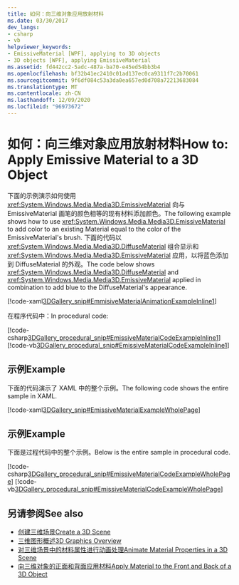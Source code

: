 ```yaml
---
title: 如何：向三维对象应用放射材料
ms.date: 03/30/2017
dev_langs:
- csharp
- vb
helpviewer_keywords:
- EmissiveMaterial [WPF], applying to 3D objects
- 3D objects [WPF], applying EmissiveMaterial
ms.assetid: fd442cc2-5adc-487a-ba70-e45ed54bb3b4
ms.openlocfilehash: bf32b41ec2410c01ad137ec0ca9311f7c2b70061
ms.sourcegitcommit: 9f6df084c53a3da0ea657ed0d708a72213683084
ms.translationtype: MT
ms.contentlocale: zh-CN
ms.lasthandoff: 12/09/2020
ms.locfileid: "96973672"
---
```

# <a name="how-to-apply-emissive-material-to-a-3d-object"></a><span data-ttu-id="75117-102">如何：向三维对象应用放射材料</span><span class="sxs-lookup"><span data-stu-id="75117-102">How to: Apply Emissive Material to a 3D Object</span></span>
<span data-ttu-id="75117-103">下面的示例演示如何使用 <xref:System.Windows.Media.Media3D.EmissiveMaterial> 向与 EmissiveMaterial 画笔的颜色相等的现有材料添加颜色。</span><span class="sxs-lookup"><span data-stu-id="75117-103">The following example shows how to use <xref:System.Windows.Media.Media3D.EmissiveMaterial> to add color to an existing Material equal to the color of the EmissiveMaterial's brush.</span></span> <span data-ttu-id="75117-104">下面的代码以 <xref:System.Windows.Media.Media3D.DiffuseMaterial> 组合显示和 <xref:System.Windows.Media.Media3D.EmissiveMaterial> 应用，以将蓝色添加到 DiffuseMaterial 的外观。</span><span class="sxs-lookup"><span data-stu-id="75117-104">The code below shows <xref:System.Windows.Media.Media3D.DiffuseMaterial> and <xref:System.Windows.Media.Media3D.EmissiveMaterial> applied in combination to add blue to the DiffuseMaterial's appearance.</span></span>  
  
 [!code-xaml[3DGallery_snip#EmmisiveMaterialAnimationExampleInline1](~/samples/snippets/csharp/VS_Snippets_Wpf/3DGallery_snip/CS/EmissiveMaterialExample.xaml#emmisivematerialanimationexampleinline1)]  
  
 <span data-ttu-id="75117-105">在程序代码中：</span><span class="sxs-lookup"><span data-stu-id="75117-105">In procedural code:</span></span>  
  
 [!code-csharp[3DGallery_procedural_snip#EmissiveMaterialCodeExampleInline1](~/samples/snippets/csharp/VS_Snippets_Wpf/3DGallery_procedural_snip/CSharp/EmissiveMaterialExample.cs#emissivematerialcodeexampleinline1)]
 [!code-vb[3DGallery_procedural_snip#EmissiveMaterialCodeExampleInline1](~/samples/snippets/visualbasic/VS_Snippets_Wpf/3DGallery_procedural_snip/visualbasic/emissivematerialexample.vb#emissivematerialcodeexampleinline1)]  
  
## <a name="example"></a><span data-ttu-id="75117-106">示例</span><span class="sxs-lookup"><span data-stu-id="75117-106">Example</span></span>  
 <span data-ttu-id="75117-107">下面的代码演示了 XAML 中的整个示例。</span><span class="sxs-lookup"><span data-stu-id="75117-107">The following code shows the entire sample in XAML.</span></span>  
  
 [!code-xaml[3DGallery_snip#EmissiveMaterialExampleWholePage](~/samples/snippets/csharp/VS_Snippets_Wpf/3DGallery_snip/CS/EmissiveMaterialExample.xaml#emissivematerialexamplewholepage)]  
  
## <a name="example"></a><span data-ttu-id="75117-108">示例</span><span class="sxs-lookup"><span data-stu-id="75117-108">Example</span></span>  
 <span data-ttu-id="75117-109">下面是过程代码中的整个示例。</span><span class="sxs-lookup"><span data-stu-id="75117-109">Below is the entire sample in procedural code.</span></span>  
  
 [!code-csharp[3DGallery_procedural_snip#EmissiveMaterialCodeExampleWholePage](~/samples/snippets/csharp/VS_Snippets_Wpf/3DGallery_procedural_snip/CSharp/EmissiveMaterialExample.cs#emissivematerialcodeexamplewholepage)]
 [!code-vb[3DGallery_procedural_snip#EmissiveMaterialCodeExampleWholePage](~/samples/snippets/visualbasic/VS_Snippets_Wpf/3DGallery_procedural_snip/visualbasic/emissivematerialexample.vb#emissivematerialcodeexamplewholepage)]  
  
## <a name="see-also"></a><span data-ttu-id="75117-110">另请参阅</span><span class="sxs-lookup"><span data-stu-id="75117-110">See also</span></span>

- [<span data-ttu-id="75117-111">创建三维场景</span><span class="sxs-lookup"><span data-stu-id="75117-111">Create a 3D Scene</span></span>](how-to-create-a-3-d-scene.md)
- [<span data-ttu-id="75117-112">三维图形概述</span><span class="sxs-lookup"><span data-stu-id="75117-112">3D Graphics Overview</span></span>](3-d-graphics-overview.md)
- [<span data-ttu-id="75117-113">对三维场景中的材料属性进行动画处理</span><span class="sxs-lookup"><span data-stu-id="75117-113">Animate Material Properties in a 3D Scene</span></span>](how-to-animate-material-properties-in-a-3-d-scene.md)
- [<span data-ttu-id="75117-114">向三维对象的正面和背面应用材料</span><span class="sxs-lookup"><span data-stu-id="75117-114">Apply Material to the Front and Back of a 3D Object</span></span>](how-to-apply-material-to-the-front-and-back-of-a-3-d-object.md)
